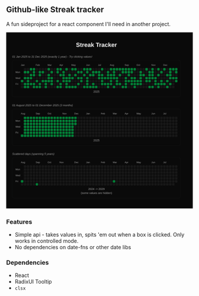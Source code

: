 
## Github-like Streak tracker

A fun sideproject for a react component I'll need in another project.

![Github-like streak tracker](./cover.png)

### Features

- Simple api - takes values in, spits 'em out when a box is clicked. Only works in controlled mode.
- No dependencies on date-fns or other date libs

### Dependencies

- React
- RadixUI Tooltip
- `clsx`

